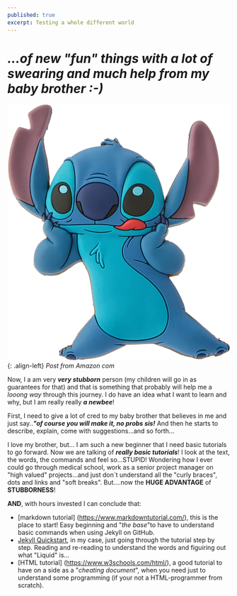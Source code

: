 ```yaml
---
published: true
excerpt: Testing a whole different world
---
```

# _**...of new "fun" things with a lot of swearing and much help from my baby brother :-)**_

![Thinking stitch](/assets/images/Stich.jpg){: .align-left} 
_Post from Amazon com_

Now, I a am very _**very stubborn**_ person (my children will go in as guarantees for that) and that is something that probably will help me a _looong way_ through this journey.
I do have an idea what I want to learn and why, but I am really really **_a newbee_**!

First, I need to give a lot of cred to my baby brother that believes in me and just say..**_"of course you will make it, no probs sis!_** And then he starts to describe, explain, come with suggestions...and so forth...

I love my brother, but... I am such a new beginner that I need basic tutorials to go forward. Now we are talking of **_really basic tutorials_**! I look at the text, the words, the commands and feel so...STUPID! Wondering how I ever could go through medical school, work as a senior project manager on "high valued" projects...and just don´t understand all the "curly braces", dots and links and "soft breaks". But....now the **HUGE ADVANTAGE** of **STUBBORNESS**!

**AND**, with hours invested I can conclude that:
* [markdown tutorial] (https://www.markdowntutorial.com/), this is the place to start! Easy beginning and "_the base_"to have to understand basic commands when using Jekyll on GitHub.
* [Jekyll Quickstart](https://jekyllrb.com/docs/), in my case, just going through the tutorial step by step. Reading and re-reading to understand the words and figuiring out what "Liquid" is...
* [HTML tutorial] (https://www.w3schools.com/html/), a good tutorial to have on a side as a "_cheating document_", when you need just to understand some programming (if your not a HTML-programmer from scratch).

